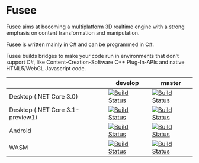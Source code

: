 Fusee
=====

Fusee aims at becoming a multiplatform 3D realtime engine with 
a strong emphasis on content transformation and manipulation.

Fusee is written mainly in C# and can be programmed in C#. 

Fusee builds bridges to make your code run in environments that
don't support C#, like Content-Creation-Software C++ Plug-In-APIs
and native HTML5/WebGL Javascript code.


|  | develop | master |
| --- | --- | --- |
| Desktop (.NET Core 3.0) | [![Build Status](https://dev.azure.com/FUSEEProjectTeam/Fusee/_apis/build/status/Release-Desktop-netcore3.0?branchName=develop)](https://dev.azure.com/FUSEEProjectTeam/Fusee/_build/latest?definitionId=10&branchName=develop) | [![Build Status](https://dev.azure.com/FUSEEProjectTeam/Fusee/_apis/build/status/Release-Desktop-netcore3.0?branchName=master)](https://dev.azure.com/FUSEEProjectTeam/Fusee/_build/latest?definitionId=10&branchName=master) |
| Desktop (.NET Core 3.1-preview1) | [![Build Status](https://dev.azure.com/FUSEEProjectTeam/Fusee/_apis/build/status/Release-Desktop-netcore3.1-preview?branchName=develop)](https://dev.azure.com/FUSEEProjectTeam/Fusee/_build/latest?definitionId=14&branchName=develop) | [![Build Status](https://dev.azure.com/FUSEEProjectTeam/Fusee/_apis/build/status/Release-Desktop-netcore3.1-preview?branchName=master)](https://dev.azure.com/FUSEEProjectTeam/Fusee/_build/latest?definitionId=14&branchName=master) |
| Android | [![Build Status](https://dev.azure.com/FUSEEProjectTeam/Fusee/_apis/build/status/Release-Android-MSBuild16?branchName=develop)](https://dev.azure.com/FUSEEProjectTeam/Fusee/_build/latest?definitionId=9&branchName=develop) | [![Build Status](https://dev.azure.com/FUSEEProjectTeam/Fusee/_apis/build/status/Release-Android-MSBuild16?branchName=master)](https://dev.azure.com/FUSEEProjectTeam/Fusee/_build/latest?definitionId=9&branchName=master) |
| WASM | [![Build Status](https://dev.azure.com/FUSEEProjectTeam/Fusee/_apis/build/status/Release-WASM?branchName=develop)](https://dev.azure.com/FUSEEProjectTeam/Fusee/_build/latest?definitionId=11&branchName=develop) | [![Build Status](https://dev.azure.com/FUSEEProjectTeam/Fusee/_apis/build/status/Release-WASM?branchName=master)](https://dev.azure.com/FUSEEProjectTeam/Fusee/_build/latest?definitionId=11&branchName=master) |
